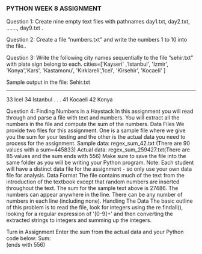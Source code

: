 ### PYTHON WEEK 8 ASSIGNMENT

Question 1:
Create nine empty text files with pathnames day1.txt, day2.txt, ……., day9.txt . 

Question 2:
Create a file “numbers.txt” and write the numbers 1 to 10 into the file.. 

Question 3:
Write the following city names sequentially to the file “sehir.txt” with plate sign belong to each.
cities=['Kayseri' ,'Istanbul', 'Izmir', 'Konya','Kars', 'Kastamonu',  'Kirklareli','Icel', 'Kirsehir', 'Kocaeli' ]

Sample output in the file:
Sehir.txt
____________________________________________________________
33 Icel
34 Istanbul
.
.
.
41 Kocaeli
42 Konya


Question 4:
Finding Numbers in a Haystack
In this assignment you will read through and parse a file with text and numbers. You will extract all the numbers in the file and compute the sum of the numbers.
Data Files
We provide two files for this assignment. One is a sample file where we give you the sum for your testing and the other is the actual data you need to process for the assignment.
Sample data: regex_sum_42.txt (There are 90 values with a sum=445833)
Actual data:  regex_sum_259427.txt(There are 85 values and the sum ends with 556)
Make sure to save the file into the same folder as you will be writing your Python program. Note: Each student will have a distinct data file for the assignment - so only use your own data file for analysis.
Data Format
The file contains much of the text from the introduction of the textbook except that random numbers are inserted throughout the text. 
The sum for the sample text above is 27486. The numbers can appear anywhere in the line. There can be any number of numbers in each line (including none).
Handling The Data
The basic outline of this problem is to read the file, look for integers using the re.findall(), looking for a regular expression of '[0-9]+' and then converting the extracted strings to integers and summing up the integers.

Turn in Assignment
Enter the sum from the actual data and your Python code below:
Sum:    
 (ends with 556) 
